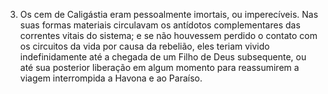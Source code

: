 ﻿3. Os cem de Caligástia eram pessoalmente imortais, ou imperecíveis. Nas suas formas materiais circulavam os antídotos complementares das correntes vitais do sistema; e se não houvessem perdido o contato com os circuitos da vida por causa da rebelião, eles teriam vivido indefinidamente até a chegada de um Filho de Deus subsequente, ou até sua posterior liberação em algum momento para reassumirem a viagem interrompida a Havona e ao Paraíso.
